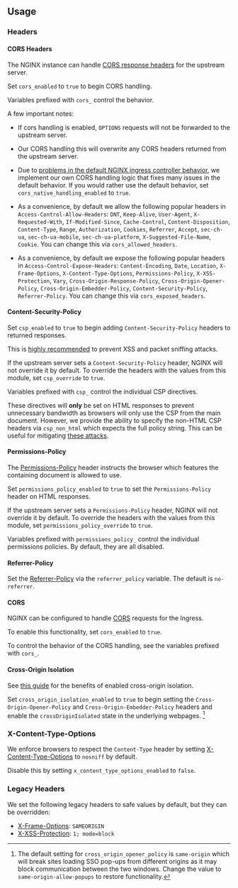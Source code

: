 ## Usage

### Headers

#### CORS Headers

The NGINX instance can handle [CORS response headers](https://developer.mozilla.org/en-US/docs/Web/HTTP/CORS)
for the upstream server.

Set `cors_enabled` to `true` to begin CORS handling.

Variables prefixed with `cors_` control the behavior.

A few important notes:

- If cors handling is enabled, `OPTIONS` requests will not be forwarded to the upstream server.

- Our CORS handling this will overwrite any CORS headers returned from the upstream server.

- Due to [problems in the default NGINX ingress controller behavior](https://github.com/kubernetes/ingress-nginx/issues/8469),
we implement our own CORS handling logic that fixes many issues in the default behavior. If you would
rather use the default behavior, set `cors_native_handling_enabled` to `true`.

- As a convenience, by default we allow the following popular headers in `Access-Control-Allow-Headers`: `DNT`, `Keep-Alive`,
`User-Agent`, `X-Requested-With`, `If-Modified-Since`, `Cache-Control`, `Content-Disposition`, `Content-Type`, `Range`,
`Authorization`, `Cookies`, `Referrer`, `Accept`, `sec-ch-ua`, `sec-ch-ua-mobile`, `sec-ch-ua-platform`, `X-Suggested-File-Name`,
`Cookie`. You can change this via `cors_allowed_headers`.

- As a convenience, by default we expose the following popular headers in `Access-Control-Expose-Headers`: `Content-Encoding`, `Date`,
    `Location`, `X-Frame-Options`, `X-Content-Type-Options`, `Permissions-Policy`, `X-XSS-Protection`, `Vary`, `Cross-Origin-Response-Policy`,
    `Cross-Origin-Opener-Policy`, `Cross-Origin-Embedder-Policy`, `Content-Security-Policy`, `Referrer-Policy`. You can change this via `cors_exposed_headers`.

#### Content-Security-Policy

Set `csp_enabled` to `true` to begin adding
`Content-Security-Policy` headers to returned responses.

This is [highly recommended](https://developer.mozilla.org/en-US/docs/Web/HTTP/CSP)
to prevent XSS and packet sniffing attacks.

If the upstream
server sets a `Content-Security-Policy` header, NGINX will not override
it by default. To override the headers with the values from this module,
set `csp_override` to `true`.

Variables prefixed with `csp_` control the individual CSP directives.

These directives will **only** be set on HTML responses to prevent
unnecessary bandwidth as browsers will only use the CSP from the main
document. However, we provide the ability to specify the
non-HTML CSP headers via `csp_non_html` which expects the full policy
string. This can be useful for mitigating [these attacks](https://lab.wallarm.com/how-to-trick-csp-in-letting-you-run-whatever-you-want-73cb5ff428aa/).

#### Permissions-Policy

The [Permissions-Policy](https://developer.mozilla.org/en-US/docs/Web/HTTP/Headers/Permissions-Policy) header instructs
the browser which features the containing document is allowed to use.

Set `permissions_policy_enabled` to `true` to set the `Permissions-Policy`
header on HTML responses.

If the upstream
server sets a `Permissions-Policy` header, NGINX will not override
it by default. To override the headers with the values from this module,
set `permissions_policy_override` to `true`.

Variables prefixed with `permissions_policy_` control the individual
permissions policies. By default, they are all disabled.

#### Referrer-Policy

Set the [Referrer-Policy](https://developer.mozilla.org/en-US/docs/Web/HTTP/Headers/Referrer-Policy) via the `referrer_policy`
variable. The default is `no-referrer`.

#### CORS

NGINX can be configured to handle [CORS](https://developer.mozilla.org/en-US/docs/Web/HTTP/CORS) requests 
for the Ingress.

To enable this functionality, set `cors_enabled` to `true`.

To control the behavior of the CORS handling, see
the variables prefixed with `cors_`.

#### Cross-Origin Isolation

See [this guide](https://web.dev/articles/coop-coep) for the benefits
of enabled cross-origin isolation.

Set `cross_origin_isolation_enabled` to `true` to begin
setting the `Cross-Origin-Opener-Policy` and `Cross-Origin-Embedder-Policy`
headers and enable the `crossOriginIsolated` state in the underlying
webpages. [^1]


[^1]: The default setting for `cross_origin_opener_policy` is `same-origin`
which will break sites loading SSO pop-ups from different origins as it may
block communication between the two windows. Change
the value to `same-origin-allow-popups` to restore functionality.

### X-Content-Type-Options

We enforce browsers to respect the `Content-Type` header by setting
[X-Content-Type-Options](https://developer.mozilla.org/en-US/docs/Web/HTTP/Headers/X-Content-Type-Options) to `nosniff`
by default.

Disable this by setting `x_content_type_options_enabled` to `false`.

### Legacy Headers

We set the following legacy headers to safe values by default, but
they can be overridden:

- [X-Frame-Options](https://developer.mozilla.org/en-US/docs/Web/HTTP/Headers/X-Frame-Options): `SAMEORIGIN`
- [X-XSS-Protection](https://developer.mozilla.org/en-US/docs/Web/HTTP/Headers/X-XSS-Protection): `1; mode=block`



